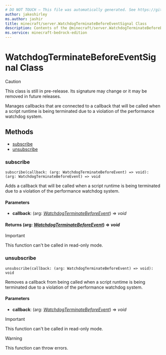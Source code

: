 ```yaml
---
# DO NOT TOUCH — This file was automatically generated. See https://github.com/mojang/minecraftapidocsgenerator to modify descriptions, examples, etc.
author: jakeshirley
ms.author: jashir
title: minecraft/server.WatchdogTerminateBeforeEventSignal Class
description: Contents of the @minecraft/server.WatchdogTerminateBeforeEventSignal class.
ms.service: minecraft-bedrock-edition
---
```

# WatchdogTerminateBeforeEventSignal Class

> [!CAUTION]
> This class is still in pre-release.  Its signature may change or it may be removed in future releases.

Manages callbacks that are connected to a callback that will be called when a script runtime is being terminated due to a violation of the performance watchdog system.

## Methods
- [subscribe](#subscribe)
- [unsubscribe](#unsubscribe)

### **subscribe**
`
subscribe(callback: (arg: WatchdogTerminateBeforeEvent) => void): (arg: WatchdogTerminateBeforeEvent) => void
`

Adds a callback that will be called when a script runtime is being terminated due to a violation of the performance watchdog system.

#### **Parameters**
- **callback**: (arg: [*WatchdogTerminateBeforeEvent*](WatchdogTerminateBeforeEvent.md)) => *void*

#### **Returns** (arg: [*WatchdogTerminateBeforeEvent*](WatchdogTerminateBeforeEvent.md)) => *void*

> [!IMPORTANT]
> This function can't be called in read-only mode.

### **unsubscribe**
`
unsubscribe(callback: (arg: WatchdogTerminateBeforeEvent) => void): void
`

Removes a callback from being called when a script runtime is being terminated due to a violation of the performance watchdog system.

#### **Parameters**
- **callback**: (arg: [*WatchdogTerminateBeforeEvent*](WatchdogTerminateBeforeEvent.md)) => *void*

> [!IMPORTANT]
> This function can't be called in read-only mode.

> [!WARNING]
> This function can throw errors.

